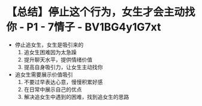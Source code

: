 # 【总结】停止这个行为，女生才会主动找你 - P1 - 7情子 - BV1BG4y1G7xt

-   停止追女生，女生是吸引来的
    1.  追女生困难因为太急躁
    2.  提升聊天水平，提供情绪价值
    3.  提高自身吸引力，让女生主动找你
-   追女生需要展示价值吸引
    1.  不要过早表达心意，慢慢积累好感
    2.  在日常中展示自己的优点
    3.  解决追女生中遇到的困难，找到追女生的思路